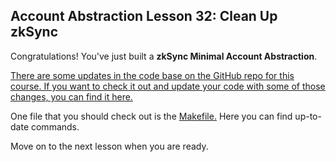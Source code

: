 ## Account Abstraction Lesson 32: Clean Up zkSync

Congratulations! You've just built a **zkSync Minimal Account Abstraction**. 

[There are some updates in the code base on the GitHub repo for this course. If you want to check it out and update your code with some of those changes, you can find it here.](https://github.com/Cyfrin/minimal-account-abstraction/tree/main)

One file that you should check out is the [Makefile.](https://github.com/Cyfrin/minimal-account-abstraction/blob/main/Makefile) Here you can find up-to-date commands.

Move on to the next lesson when you are ready.